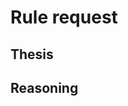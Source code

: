 # Rule request

<!-- Thanks for coming up with a proposal! -->

## Thesis

<!-- What exactly do you propose? Please, provide code examples. -->

## Reasoning

<!--
Why do you think this is a good idea?

Please, include some strong points and considerations.
-->
